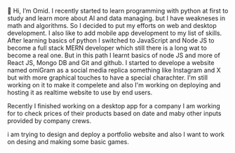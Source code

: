 👋 Hi, I’m Omid.
I recently started to learn programming with python at first to study and learn more about AI and data managing. but I have weakneses in math and algorithms. So I decided to put my efforts on web and desktop development.
I also like to add mobile app development to my list of skills.
After learning basics of python I switched to JavaScript and Node JS to become a full stack MERN developer which still there is a long wat to become a real one. But in this path I learnt basics of node JS and more of React JS, Mongo DB and Git and github.
I started to develope a website named omiGram as a social media replica something like Instagram and X but with more graphical touches to have a special charachter. I'm still working on it to make it compelete and also I'm working on deploying and hosting it as realtime website to use by end users.

Recently I finished working on a desktop app for a company I am working for to check prices of their products based on date and maby other inputs provided by company crews.

i am trying to design and deploy a portfolio website and also I want to work on desing and making some basic games.







<!---
devomid/devomid is a ✨ special ✨ repository because its `README.md` (this file) appears on your GitHub profile.
You can click the Preview link to take a look at your changes.
--->
